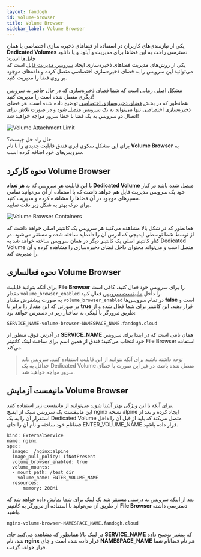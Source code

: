 ```yaml
---
layout: fandogh
id: volume-browser
title: Volume Browser
sidebar_label: Volume Browser 
---
```

یکی از نیازمندی‌های کاربران در استفاده از فضاهای ذخیره سازی اختصاصی یا همان **Dedicated Volumes** دسترسی راحت به این فضاها برای مدیریت و آپلود و یا دانلود فایل‌ها است؛\
یکی از روش‌های مدیریت فضاهای ذخیره‌سازی ایجاد [سرویس مدیریت فایل](https://docs.fandogh.cloud/docs/file-browser-managed-service.html) است که می‌توانید این سرویس را به فضای ذخیره‌سازی اختصاصی متصل کرده و داده‌های موجود بر روی فضا را مدیریت کنید.\
<br>
مشکل اصلی زمانی است که شما فضای ذخیره‌سازی که در حال حاضر به سرویس دیگری متصل شده است را مدیریت کنید!\
همانطور که در بخش [فضای ذخیره‌سازی اختصاصی](https://docs.fandogh.cloud/docs/dedicated-volume.html#%DB%B2-%D9%81%D8%B6%D8%A7%DB%8C-%D8%B0%D8%AE%DB%8C%D8%B1%D9%87-%D8%B3%D8%A7%D8%B2%DB%8C-%D8%A7%D8%AE%D8%AA%D8%B5%D8%A7%D8%B5%DB%8C-dedicated-volume) توضیح داده شده است، هر فضای ذخیره‌سازی اختصاصی تنها می‌تواند به یک سرویس متصل شود و در صورت تلاش برای اتصال دو سرویس به یک فضا با خطا سرور مواجه خواهید شد!

![Volume Attachment Limit](/img/docs/volume-attachment-limit.png "Volume Attachment Limit")

حال راه حل چیست؟\
برای این مشکل سکوی ابری فندق قابلیت جدیدی را با نام **Volume Browser**  به سرویس‌های خود اضافه کرده است.


## نحوه کارکرد Volume Browser
با این قابلیت هر سرویس که به **هر تعداد Dedicated Volume** متصل شده باشد در کنار خود یک سرویس مدیریت فایل هم خواهد داشت که با استفاده از آن می‌توانید تمامی مسیر‌های موجود در آن فضاها را مشاهده کرده و مدیریت کنید.\
برای درک بهتر به شکل زیر دقت نمایید.

![Volume Browser Containers](/img/docs/volume-browser-containers.png "Volume Browser Containers ")

همانطور که در شکل بالا مشاهده می‌کنید هر سرویس یک کانتینر اصلی خواهد داشت که از توسط شما توسطی ایمیجی که آدرس آن را داده‌اید ساخته شده و مستقر می‌شود. در کنار کانتینر اصلی یک کانتینر دیگر در همان سرویس ساخته خواهد شد به Dedicated Volume متصل است و می‌تواند محتوای داخل فضای ذخیره‌سازی را مشاهده کرده و آن را مدیریت کند.

## نحوه فعالسازی Volume Browser
برای آنکه بتوانید قابلیت **File Browser** را برای سرویس خود فعال کنید، کافی است مقدار `volume_browser_enabled` را داخل [مانیفست سرویس](https://docs.fandogh.cloud/docs/service-manifest.html) فعال کنید.\
به صورت پیشفرض مقدار `volume_browser_enabled` در تمام سرویس‌ها **false** است و در صورتی که این مقدار را برابر با **true** قرار دهید، این کانتینر برای شما فعال شده و از طریق مرورگر با لینکی به ساختار زیر در دسترس خواهد بود:
```
SERVICE_NAME-volume-browser-NAMESPACE_NAME.fandogh.cloud
```
در آدرس فوق، منظور از **SERVICE_NAME** همان نامی است که در ابتدا برای سرویس خود انتخاب می‌کنید؛ فندق از همین اسم برای ساخت لینک کانتینر File Browser استفاده می‌کند.

> توجه داشته باشید برای آنکه بتوانید از این قابلیت استفاده کنید، سرویس باید حداقل به یک Dedicated Volume متصل شده باشد، در غیر این صورت با خطای سرور مواجه خواهید شد.

## مانیفست آزمایش Volume Browser
برای آنکه با این ویژگی بهتر آشنا شوید می‌توانید از مانیفست زیر استفاده کنید.\
این مانیفست یک سرویس سبک از ایمیج nginx نسخه alpine ایجاد کرده و بعد از استقرار آن را به یک Dedicated Volume متصل می‌کند که باید از قبل آن را داخل فضانام خود ساخته و نام آن را جای ENTER_VOLUME_NAME قرار داده باشید.
```
kind: ExternalService
name: nginx
spec:
  image: _/nginx:alpine
  image_pull_policy: IfNotPresent
  volume_browser_enabled: true
  volume_mounts:
  - mount_path: /test_dir
    volume_name: ENTER_VOLUME_NAME
  resources:
      memory: 200Mi
```
بعد از اینکه سرویس به درستی مستقر شد یک لینک برای شما نمایش داده خواهد شد که از طریق آن می‌توانید با استفاده از مرورگر به کانتینر **File Browser** دسترسی داشته باشید.
```
nginx-volume-browser-NAMESPACE_NAME.fandogh.cloud
```
در لینک بالا همانطور که مشاهده می‌کنید جای **SERVICE_NAME** که پیشتر توضیح داده شد، نام **nginx** قرار داده شده است و جای **NAMESPACE_NAME** هم نام فضانام شما قرار خواهد گرفت.
